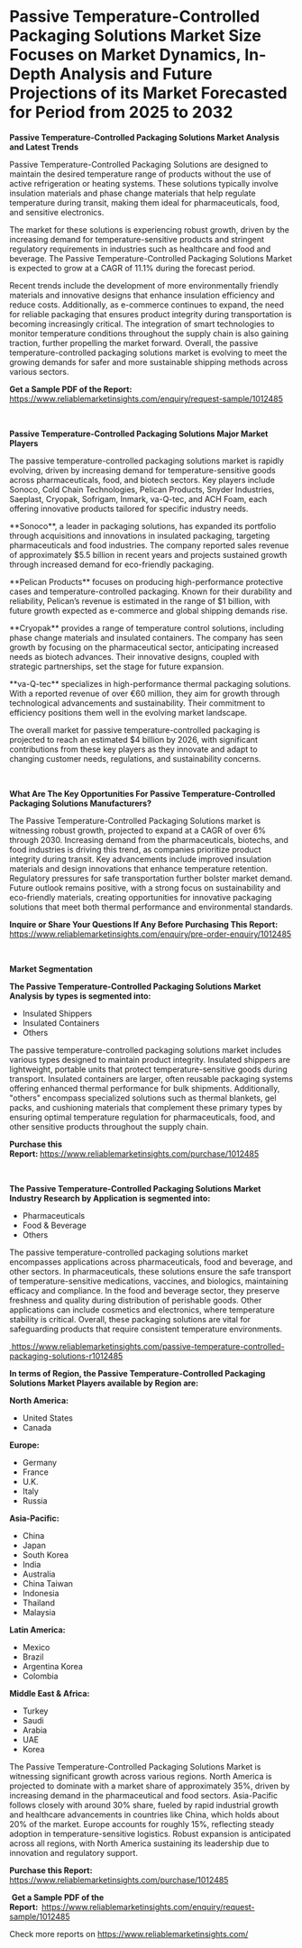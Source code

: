 <p><h1>Passive Temperature-Controlled Packaging Solutions Market Size Focuses on Market Dynamics, In-Depth Analysis and Future Projections of its Market Forecasted for Period from 2025 to 2032</h1></p><p><strong>Passive Temperature-Controlled Packaging Solutions Market Analysis and Latest Trends</strong></p>
<p><p>Passive Temperature-Controlled Packaging Solutions are designed to maintain the desired temperature range of products without the use of active refrigeration or heating systems. These solutions typically involve insulation materials and phase change materials that help regulate temperature during transit, making them ideal for pharmaceuticals, food, and sensitive electronics. </p><p>The market for these solutions is experiencing robust growth, driven by the increasing demand for temperature-sensitive products and stringent regulatory requirements in industries such as healthcare and food and beverage. The Passive Temperature-Controlled Packaging Solutions Market is expected to grow at a CAGR of 11.1% during the forecast period. </p><p>Recent trends include the development of more environmentally friendly materials and innovative designs that enhance insulation efficiency and reduce costs. Additionally, as e-commerce continues to expand, the need for reliable packaging that ensures product integrity during transportation is becoming increasingly critical. The integration of smart technologies to monitor temperature conditions throughout the supply chain is also gaining traction, further propelling the market forward. Overall, the passive temperature-controlled packaging solutions market is evolving to meet the growing demands for safer and more sustainable shipping methods across various sectors.</p></p>
<p><strong>Get a Sample PDF of the Report:&nbsp;</strong> <a href="https://www.reliablemarketinsights.com/enquiry/request-sample/1012485?utm_campaign=3038&utm_medium=2&utm_source=Github&utm_content=ia&utm_term=04042025&utm_id=passive-temperature-controlled-packaging-solutions">https://www.reliablemarketinsights.com/enquiry/request-sample/1012485</a></p>
<p>&nbsp;</p>
<p><strong>Passive Temperature-Controlled Packaging Solutions Major Market Players</strong></p>
<p><p>The passive temperature-controlled packaging solutions market is rapidly evolving, driven by increasing demand for temperature-sensitive goods across pharmaceuticals, food, and biotech sectors. Key players include Sonoco, Cold Chain Technologies, Pelican Products, Snyder Industries, Saeplast, Cryopak, Sofrigam, Inmark, va-Q-tec, and ACH Foam, each offering innovative products tailored for specific industry needs.</p><p>**Sonoco**, a leader in packaging solutions, has expanded its portfolio through acquisitions and innovations in insulated packaging, targeting pharmaceuticals and food industries. The company reported sales revenue of approximately $5.5 billion in recent years and projects sustained growth through increased demand for eco-friendly packaging.</p><p>**Pelican Products** focuses on producing high-performance protective cases and temperature-controlled packaging. Known for their durability and reliability, Pelican’s revenue is estimated in the range of $1 billion, with future growth expected as e-commerce and global shipping demands rise.</p><p>**Cryopak** provides a range of temperature control solutions, including phase change materials and insulated containers. The company has seen growth by focusing on the pharmaceutical sector, anticipating increased needs as biotech advances. Their innovative designs, coupled with strategic partnerships, set the stage for future expansion.</p><p>**va-Q-tec** specializes in high-performance thermal packaging solutions. With a reported revenue of over €60 million, they aim for growth through technological advancements and sustainability. Their commitment to efficiency positions them well in the evolving market landscape.</p><p>The overall market for passive temperature-controlled packaging is projected to reach an estimated $4 billion by 2026, with significant contributions from these key players as they innovate and adapt to changing customer needs, regulations, and sustainability concerns.</p></p>
<p>&nbsp;</p>
<p><strong>What Are The Key Opportunities For Passive Temperature-Controlled Packaging Solutions Manufacturers?</strong></p>
<p><p>The Passive Temperature-Controlled Packaging Solutions market is witnessing robust growth, projected to expand at a CAGR of over 6% through 2030. Increasing demand from the pharmaceuticals, biotechs, and food industries is driving this trend, as companies prioritize product integrity during transit. Key advancements include improved insulation materials and design innovations that enhance temperature retention. Regulatory pressures for safe transportation further bolster market demand. Future outlook remains positive, with a strong focus on sustainability and eco-friendly materials, creating opportunities for innovative packaging solutions that meet both thermal performance and environmental standards.</p></p>
<p><strong>Inquire or Share Your Questions If Any Before Purchasing This Report:</strong> <a href="https://www.reliablemarketinsights.com/enquiry/pre-order-enquiry/1012485?utm_campaign=3038&utm_medium=2&utm_source=Github&utm_content=ia&utm_term=04042025&utm_id=passive-temperature-controlled-packaging-solutions">https://www.reliablemarketinsights.com/enquiry/pre-order-enquiry/1012485</a></p>
<p>&nbsp;</p>
<p><strong>Market Segmentation</strong></p>
<p><strong>The Passive Temperature-Controlled Packaging Solutions Market Analysis by types is segmented into:</strong></p>
<p><ul><li>Insulated Shippers</li><li>Insulated Containers</li><li>Others</li></ul></p>
<p><p>The passive temperature-controlled packaging solutions market includes various types designed to maintain product integrity. Insulated shippers are lightweight, portable units that protect temperature-sensitive goods during transport. Insulated containers are larger, often reusable packaging systems offering enhanced thermal performance for bulk shipments. Additionally, "others" encompass specialized solutions such as thermal blankets, gel packs, and cushioning materials that complement these primary types by ensuring optimal temperature regulation for pharmaceuticals, food, and other sensitive products throughout the supply chain.</p></p>
<p><strong>Purchase this Report:&nbsp;</strong><a href="https://www.reliablemarketinsights.com/purchase/1012485?utm_campaign=3038&utm_medium=2&utm_source=Github&utm_content=ia&utm_term=04042025&utm_id=passive-temperature-controlled-packaging-solutions">https://www.reliablemarketinsights.com/purchase/1012485</a></p>
<p>&nbsp;</p>
<p><strong>The Passive Temperature-Controlled Packaging Solutions Market Industry Research by Application is segmented into:</strong></p>
<p><ul><li>Pharmaceuticals</li><li>Food & Beverage</li><li>Others</li></ul></p>
<p><p>The passive temperature-controlled packaging solutions market encompasses applications across pharmaceuticals, food and beverage, and other sectors. In pharmaceuticals, these solutions ensure the safe transport of temperature-sensitive medications, vaccines, and biologics, maintaining efficacy and compliance. In the food and beverage sector, they preserve freshness and quality during distribution of perishable goods. Other applications can include cosmetics and electronics, where temperature stability is critical. Overall, these packaging solutions are vital for safeguarding products that require consistent temperature environments.</p></p>
<p><a href="https://www.reliablemarketinsights.com/passive-temperature-controlled-packaging-solutions-r1012485?utm_campaign=3038&utm_medium=2&utm_source=Github&utm_content=ia&utm_term=04042025&utm_id=passive-temperature-controlled-packaging-solutions">&nbsp;https://www.reliablemarketinsights.com/passive-temperature-controlled-packaging-solutions-r1012485</a></p>
<p><strong>In terms of Region, the Passive Temperature-Controlled Packaging Solutions Market Players available by Region are:</strong></p>
<p>
    <p> <strong> North America: </strong>
        <ul>
            <li>United States</li>
            <li>Canada</li>
        </ul>
        </p> 
    <p> <strong> Europe: </strong>
        <ul>
            <li>Germany</li>
            <li>France</li>
            <li>U.K.</li>
            <li>Italy</li>
            <li>Russia</li>
        </ul>
        </p> 
    <p> <strong> Asia-Pacific: </strong>
        <ul>
            <li>China</li>
            <li>Japan</li>
            <li>South Korea</li>
            <li>India</li>
            <li>Australia</li>
            <li>China Taiwan</li>
            <li>Indonesia</li>
            <li>Thailand</li>
            <li>Malaysia</li>
        </ul>
        </p> 
    <p> <strong> Latin America: </strong>
        <ul>
            <li>Mexico</li>
            <li>Brazil</li>
            <li>Argentina Korea</li>
            <li>Colombia</li>
        </ul>
        </p> 
    <p> <strong> Middle East & Africa: </strong>
        <ul>
            <li>Turkey</li>
            <li>Saudi</li>
            <li>Arabia</li>
            <li>UAE</li>
            <li>Korea</li>
        </ul>
    </p>
    </p>
<p><p>The Passive Temperature-Controlled Packaging Solutions Market is witnessing significant growth across various regions. North America is projected to dominate with a market share of approximately 35%, driven by increasing demand in the pharmaceutical and food sectors. Asia-Pacific follows closely with around 30% share, fueled by rapid industrial growth and healthcare advancements in countries like China, which holds about 20% of the market. Europe accounts for roughly 15%, reflecting steady adoption in temperature-sensitive logistics. Robust expansion is anticipated across all regions, with North America sustaining its leadership due to innovation and regulatory support.</p></p>
<p><strong>Purchase this Report: </strong><a href="https://www.reliablemarketinsights.com/purchase/1012485?utm_campaign=3038&utm_medium=2&utm_source=Github&utm_content=ia&utm_term=04042025&utm_id=passive-temperature-controlled-packaging-solutions">https://www.reliablemarketinsights.com/purchase/1012485</a></p>
<p>&nbsp;<strong>Get a Sample PDF of the Report:&nbsp;&nbsp;</strong><a href="https://www.reliablemarketinsights.com/enquiry/request-sample/1012485?utm_campaign=3038&utm_medium=2&utm_source=Github&utm_content=ia&utm_term=04042025&utm_id=passive-temperature-controlled-packaging-solutions">https://www.reliablemarketinsights.com/enquiry/request-sample/1012485</a></p>
<p><strong></strong></p>
<p>Check more reports on <a href="https://www.reliablemarketinsights.com/?utm_campaign=3038&utm_medium=2&utm_source=Github&utm_content=ia&utm_term=04042025&utm_id=passive-temperature-controlled-packaging-solutions">https://www.reliablemarketinsights.com/</a></p>